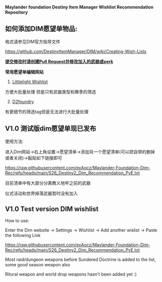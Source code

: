 **Maylander foundation Destiny Item Manager Wishlist Recommendation Repository**

## 如何添加DIM愿望单物品:

格式请参见DIM官方指导文件

https://github.com/DestinyItemManager/DIM/wiki/Creating-Wish-Lists

**<ins>提交修改时请创建Pull Request并修改加入的武器或perk</ins>**

**常用愿望单编辑网站**

1. [Littlelight Wishlist](http://wishlists.littlelight.club)

方便大批量处理 但是只有武器类型和赛季的筛选

2. [D2foundry](https://d2foundry.gg)

有更细节的筛选tag但是无法进行大批量处理

## V1.0 测试版dim愿望单现已发布

使用方法:

进入Dim网站->右上角设置->愿望清单->添加另一个愿望清单(可以把自带的删掉或者关闭)->黏贴如下链接即可

https://raw.githubusercontent.com/exAocz/Maylander-Foundation-Dim-Rec/refs/heads/main/S26_Destiny2_Dim_Recommendation_PvE.txt

目前清单中有大部分分离教义地牢之前的武器

仪式活动和世界掉落武器暂时没有加入

## V1.0 Test version DIM wishlist 

How to use:

Enter the Dim website -> Settings -> Wishlist -> Add another wislist -> Paste the following Link 

https://raw.githubusercontent.com/exAocz/Maylander-Foundation-Dim-Rec/refs/heads/main/S26_Destiny2_Dim_Recommendation_PvE.txt

Most raid/dungeon weapons before Sundered Doctrine is added to the list, some good season weapon also 

Ritural weapon and world drop weapons hasn't been added yet :)
